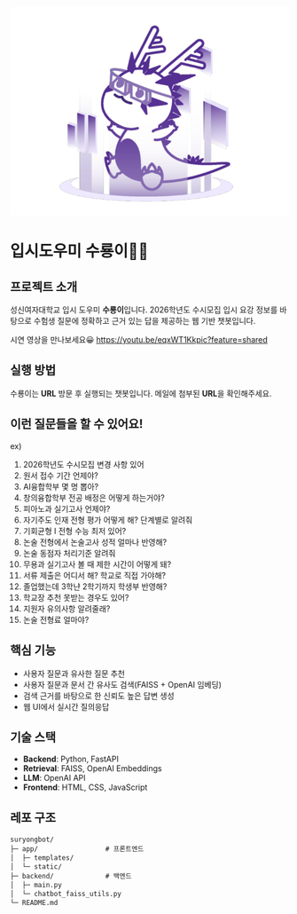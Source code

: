 ![입시도우미 수룡이](입시도우미%20수룡이.png)
# 입시도우미 수룡이🐉🔮

## 프로젝트 소개

성신여자대학교 입시 도우미 **수룡이**입니다.
2026학년도 수시모집 입시 요강 정보를 바탕으로 수험생 질문에 정확하고 근거 있는 답을 제공하는 웹 기반 챗봇입니다.

시연 영상을 만나보세요😀
https://youtu.be/eqxWT1Kkpic?feature=shared


## 실행 방법

수룡이는 **URL** 방문 후 실행되는 챗봇입니다. 
메일에 첨부된 **URL**을 확인해주세요.

## 이런 질문들을 할 수 있어요!

ex)
1. 2026학년도 수시모집 변경 사항 있어
2. 원서 접수 기간 언제야?
3. AI융합학부 몇 명 뽑아?
4. 창의융합학부 전공 배정은 어떻게 하는거야?
5. 피아노과 실기고사 언제야?
6. 자기주도 인재 전형 평가 어떻게 해? 단계별로 알려줘
7. 기회균형 I 전형 수능 최저 있어?
8. 논술 전형에서 논술고사 성적 얼마나 반영해?
9. 논술 동점자 처리기준 알려줘
10. 무용과 실기고사 볼 때 제한 시간이 어떻게 돼?
11. 서류 제출은 어디서 해? 학교로 직접 가야해?
12. 졸업했는데 3학냔 2학기까지 학생부 반영해?
13. 학교장 추천 못받는 경우도 있어?
14. 지원자 유의사항 알려줄래?
15. 논술 전형료 얼마야?

## 핵심 기능

* 사용자 질문과 유사한 질문 추천
* 사용자 질문과 문서 간 유사도 검색(FAISS + OpenAI 임베딩)
* 검색 근거를 바탕으로 한 신뢰도 높은 답변 생성
* 웹 UI에서 실시간 질의응답

## 기술 스택

* **Backend**: Python, FastAPI
* **Retrieval**: FAISS, OpenAI Embeddings
* **LLM**: OpenAI API
* **Frontend**: HTML, CSS, JavaScript

## 레포 구조

```text
suryongbot/
├─ app/                 # 프론트엔드
│  ├─ templates/
│  └─ static/
├─ backend/             # 백엔드
│  ├─ main.py
│  └─ chatbot_faiss_utils.py
└─ README.md
```
